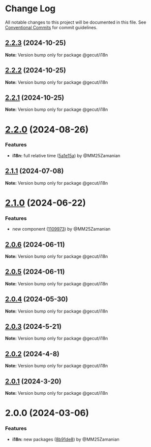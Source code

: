 # Change Log

All notable changes to this project will be documented in this file.
See [Conventional Commits](https://conventionalcommits.org) for commit guidelines.

## [2.2.3](https://github.com/gecut/hybrid-ui/compare/@gecut/i18n@2.2.2...@gecut/i18n@2.2.3) (2024-10-25)

**Note:** Version bump only for package @gecut/i18n

## [2.2.2](https://github.com/gecut/hybrid-ui/compare/@gecut/i18n@2.2.1...@gecut/i18n@2.2.2) (2024-10-25)

**Note:** Version bump only for package @gecut/i18n

## [2.2.1](https://github.com/gecut/hybrid-ui/compare/@gecut/i18n@2.2.0...@gecut/i18n@2.2.1) (2024-10-25)

**Note:** Version bump only for package @gecut/i18n

# [2.2.0](https://github.com/gecut/hybrid-ui/compare/@gecut/i18n@2.1.1...@gecut/i18n@2.2.0) (2024-08-26)

### Features

* **i18n:** full relative time ([5a1e15a](https://github.com/gecut/hybrid-ui/commit/5a1e15a5bd54679aa90af118ca244fc62366fca6)) by @MM25Zamanian

## [2.1.1](https://github.com/gecut/hybrid-ui/compare/@gecut/i18n@2.1.0...@gecut/i18n@2.1.1) (2024-07-08)

**Note:** Version bump only for package @gecut/i18n

# [2.1.0](https://github.com/gecut/hybrid-ui/compare/@gecut/i18n@2.0.6...@gecut/i18n@2.1.0) (2024-06-22)

### Features

- new component ([1109973](https://github.com/gecut/hybrid-ui/commit/1109973af2c60a59fda7560166f2644fc2c3e593)) by @MM25Zamanian

## [2.0.6](https://github.com/gecut/hybrid-ui/compare/@gecut/i18n@2.0.5...@gecut/i18n@2.0.6) (2024-06-11)

**Note:** Version bump only for package @gecut/i18n

## [2.0.5](https://github.com/gecut/hybrid-ui/compare/@gecut/i18n@2.0.4...@gecut/i18n@2.0.5) (2024-06-11)

**Note:** Version bump only for package @gecut/i18n

## [2.0.4](https://github.com/gecut/hybrid-ui/compare/@gecut/i18n@2.0.3...@gecut/i18n@2.0.4) (2024-05-30)

**Note:** Version bump only for package @gecut/i18n

## [2.0.3](https://github.com/gecut/hybrid-ui/compare/@gecut/i18n@2.0.2...@gecut/i18n@2.0.3) (2024-5-21)

**Note:** Version bump only for package @gecut/i18n

## [2.0.2](https://github.com/gecut/hybrid-ui/compare/@gecut/i18n@2.0.1...@gecut/i18n@2.0.2) (2024-4-8)

**Note:** Version bump only for package @gecut/i18n

## [2.0.1](https://github.com/gecut/hybrid-ui/compare/@gecut/i18n@2.0.0...@gecut/i18n@2.0.1) (2024-3-20)

**Note:** Version bump only for package @gecut/i18n

# 2.0.0 (2024-03-06)

### Features

- **i18n:** new packages ([8b91de8](https://github.com/gecut/hybrid-ui/commit/8b91de8636a6b51bfec084ab7b8edf1e61e77378)) by @MM25Zamanian
